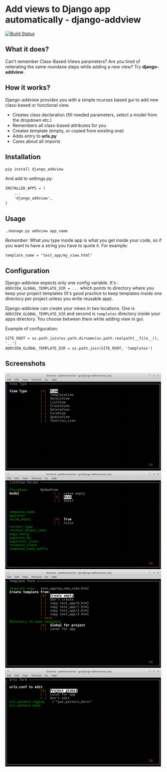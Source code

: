 # Add views to Django app automatically - django-addview
[![Build Status](https://travis-ci.org/yakxxx/django-addview.png)](https://travis-ci.org/yakxxx/django-addview)
## What it does?

Can't remember Class-Based-Views parameters?
Are you tired of reiterating the same mundane steps while adding a new view?
Try __django-addview__.

## How it works?

Django-addview provides you with a simple ncurses based gui to add new class-based or functional view.

* Creates class declaration (fill needed parameters, select a model from the dropdown etc.)
* Remembers all class-based attributes for you
* Creates template (empty, or copied from existing one)
* Adds entry to __urls.py__
* Cares about all imports

## Installation

`pip install django_addview`

And add to settings.py:

```
INSTALLED_APPS = (
    ...
    'django_addview',
)
```

## Usage

`./manage.py addview app_name`

_Remember:_ What you type inside app is what you get inside your code, so if you want to have a string you have to quote it.
For example:

```
template_name = "test_app/my_view.html"
```

## Configuration
Django-addview expects only one config variable. It's : `ADDVIEW_GLOBAL_TEMPLATE_DIR = ...`
which points to directory where you keep your project templates 
(It's good practice to keep templates inside one directory per project unless you write reusable app).

Django-addview can create your views in two locations. One is `ADDVIEW_GLOBAL_TEMPLATE_DIR` and second is `templates`
directory inside your apps directory. You choose between them while adding view in gui.

Example of configuration:

```
SITE_ROOT = os.path.join(os.path.dirname(os.path.realpath(__file__)), '..')
ADDVIEW_GLOBAL_TEMPLATE_DIR = os.path.join(SITE_ROOT, 'templates')

```

## Screenshots
![screenshot 1](/_screenshots/addview1.png?raw=true)
![screenshot 2](/_screenshots/addview2.png?raw=true)
![screenshot 3](/_screenshots/addview3.png?raw=true)
![screenshot 4](/_screenshots/addview4.png?raw=true)
